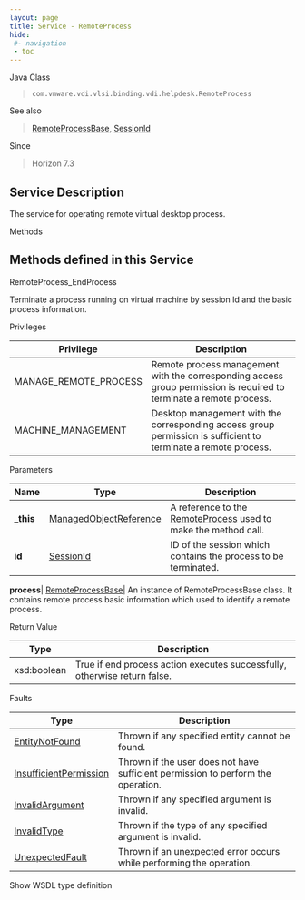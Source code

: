```yaml
---
layout: page
title: Service - RemoteProcess
hide:
 #- navigation
 - toc
---
```


  
  
  



Java Class  
> `com.vmware.vdi.vlsi.binding.vdi.helpdesk.RemoteProcess`

See also  
> [RemoteProcessBase](vdi.helpdesk.RemoteProcess.RemoteProcessBase.md), [SessionId](vdi.entity.SessionId.md)

Since  
> Horizon 7.3


  


## Service Description

The service for operating remote virtual desktop process. 

Methods

Methods defined in this Service   
---  
RemoteProcess_EndProcess  
  



Terminate a process running on virtual machine by session Id and the basic process information. 

Privileges 

Privilege |  Description   
---|---  
MANAGE_REMOTE_PROCESS|  Remote process management with the corresponding access group permission is required to terminate a remote process.   
MACHINE_MANAGEMENT|  Desktop management with the corresponding access group permission is sufficient to terminate a remote process.   
  


Parameters 

Name| Type| Description  
---|---|---  
**_this**| [ManagedObjectReference](vmodl.ManagedObjectReference.md)|  A reference to the [RemoteProcess](vdi.helpdesk.RemoteProcess.md) used to make the method call.   
**id**| [SessionId](vdi.entity.SessionId.md)|  ID of the session which contains the process to be terminated.   
  
**process**| [RemoteProcessBase](vdi.helpdesk.RemoteProcess.RemoteProcessBase.md)|  An instance of RemoteProcessBase class. It contains remote process basic information which used to identify a remote process.   
  
  


Return Value 

Type |  Description   
---|---  
xsd:boolean| True if end process action executes successfully, otherwise return false.  
  


Faults 

Type |  Description   
---|---  
[EntityNotFound](vdi.fault.EntityNotFound.md)| Thrown if any specified entity cannot be found.  
[InsufficientPermission](vdi.fault.InsufficientPermission.md)| Thrown if the user does not have sufficient permission to perform the operation.  
[InvalidArgument](vdi.fault.InvalidArgument.md)| Thrown if any specified argument is invalid.  
[InvalidType](vdi.fault.InvalidType.md)| Thrown if the type of any specified argument is invalid.  
[UnexpectedFault](vdi.fault.UnexpectedFault.md)| Thrown if an unexpected error occurs while performing the operation.  
  
Show WSDL type definition

  
  
  
  
  
  
  
